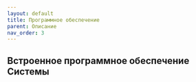 ```yaml
---
layout: default
title: Программное обеспечение
parent: Описание
nav_order: 3
---
```


## Встроенное программное обеспечение Системы
